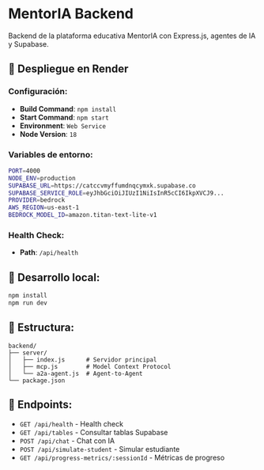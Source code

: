 # MentorIA Backend

Backend de la plataforma educativa MentorIA con Express.js, agentes de IA y Supabase.

## 🚀 Despliegue en Render

### Configuración:
- **Build Command**: `npm install`
- **Start Command**: `npm start`
- **Environment**: `Web Service`
- **Node Version**: `18`

### Variables de entorno:
```bash
PORT=4000
NODE_ENV=production
SUPABASE_URL=https://catccvmyffumdnqcymxk.supabase.co
SUPABASE_SERVICE_ROLE=eyJhbGciOiJIUzI1NiIsInR5cCI6IkpXVCJ9...
PROVIDER=bedrock
AWS_REGION=us-east-1
BEDROCK_MODEL_ID=amazon.titan-text-lite-v1
```

### Health Check:
- **Path**: `/api/health`

## 🔧 Desarrollo local:

```bash
npm install
npm run dev
```

## 📁 Estructura:
```
backend/
├── server/
│   ├── index.js      # Servidor principal
│   ├── mcp.js        # Model Context Protocol
│   └── a2a-agent.js  # Agent-to-Agent
└── package.json
```

## 🔗 Endpoints:
- `GET /api/health` - Health check
- `GET /api/tables` - Consultar tablas Supabase
- `POST /api/chat` - Chat con IA
- `POST /api/simulate-student` - Simular estudiante
- `GET /api/progress-metrics/:sessionId` - Métricas de progreso
